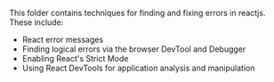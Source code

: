 This folder contains techniques for finding and fixing errors in reactjs.
These include:

- React error messages
- Finding logical errors via the browser DevTool and Debugger
- Enabling React's Strict Mode
- Using React DevTools for application analysis and manipulation
